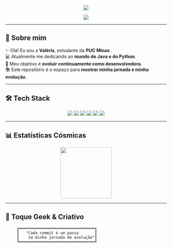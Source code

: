 <!-- HEADER NEON ANIMADO -->
<p align="center">
  <img src="https://capsule-render.vercel.app/api?type=waving&color=0:ff0080,100:7928ca&height=200&section=header&text=👩🏾‍💻+Hello+World+!&fontSize=35&fontColor=fff&animation=twinkling&fontAlignY=35" />
</p>

<!-- FRASE DE IMPACTO -->
<p align="center">
  <img src="https://readme-typing-svg.herokuapp.com?font=Fira+Code&size=26&pause=1000&color=FF00FF&center=true&vCenter=true&width=600&lines=Java+Developer+em+formação;Evoluindo+a+cada+commit+🚀" />
</p>

---

## 🌟 Sobre mim

✨ Olá! Eu sou a **Valéria**, estudante da **PUC Minas** .  
💻 Atualmente me dedicando ao **mundo do Java e do Python**.  
🎯 Meu objetivo é **evoluir continuamente como desenvolvedora**.  
📚 Este repositório é o espaço para **mostrar minha jornada e minha evolução**.  

---

## 🛠️ Tech Stack

<p align="center">
  <!-- Java e tecnologias -->
  <img src="https://skillicons.dev/icons?i=java,spring,maven,gradle" />  
  <!-- Python -->
  <img src="https://skillicons.dev/icons?i=python" />  
  <!-- Ferramentas -->
  <img src="https://skillicons.dev/icons?i=docker" />
  <img src="https://skillicons.dev/icons?i=postman" />
  <img src="https://skillicons.dev/icons?i=grafana" />  
  <!-- C# e .NET -->
  <img src="https://skillicons.dev/icons?i=cs,dotnet" />  
</p>

---

## 📊 Estatísticas Cósmicas

<p align="center">
  <img src="https://github-readme-stats.vercel.app/api?username=Valeriaaparecida&show_icons=true&theme=radical&hide_border=true" height="160" />
 
</p>



---



## 🎨 Toque Geek & Criativo

```ascii
     ╔═════════════════════════════════╗
     ║   "Cada commit é um passo       ║
     ║    na minha jornada de evolução"║
     ╚═════════════════════════════════╝
